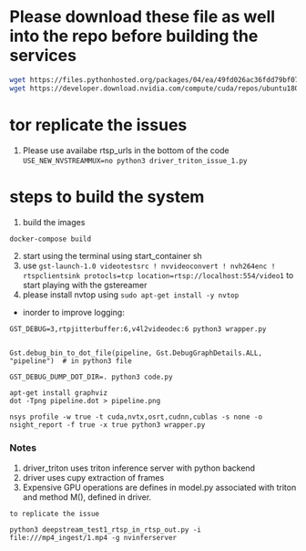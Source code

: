 
# Please download these file as well into the repo before building the services
```bash
wget https://files.pythonhosted.org/packages/04/ea/49fd026ac36fdd79bf072294b139170aefc118e487ccb39af019946797e9/tensorflow-2.10.0-cp310-cp310-manylinux_2_17_x86_64.manylinux2014_x86_64.whl
wget https://developer.download.nvidia.com/compute/cuda/repos/ubuntu1804/x86_64/libcudnn8_8.1.0.77-1+cuda11.2_amd64.deb
```

# tor replicate the issues
1. Please use availabe rtsp_urls in the bottom of the code
`USE_NEW_NVSTREAMMUX=no python3 driver_triton_issue_1.py`

# steps to build the system
1. build the images
 ```sh
 docker-compose build
 ```
2. start using the terminal using start_container sh
3. use `gst-launch-1.0 videotestsrc ! nvvideoconvert ! nvh264enc ! rtspclientsink protocls=tcp location=rtsp://localhost:554/video1` to start playing with the gstereamer
4. please install nvtop using `sudo apt-get install -y nvtop`

* inorder to improve logging:
```
GST_DEBUG=3,rtpjitterbuffer:6,v4l2videodec:6 python3 wrapper.py
```


```

Gst.debug_bin_to_dot_file(pipeline, Gst.DebugGraphDetails.ALL, "pipeline")  # in python3 file

GST_DEBUG_DUMP_DOT_DIR=. python3 code.py

apt-get install graphviz
dot -Tpng pipeline.dot > pipeline.png
```

```
nsys profile -w true -t cuda,nvtx,osrt,cudnn,cublas -s none -o nsight_report -f true -x true python3 wrapper.py
```

### Notes
1. driver_triton uses triton inference server with python backend
2. driver uses cupy extraction of frames
3. Expensive GPU operations are defines in model.py associated with triton and method M(), defined in driver.

```
to replicate the issue

python3 deepstream_test1_rtsp_in_rtsp_out.py -i file:///mp4_ingest/1.mp4 -g nvinferserver
```